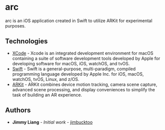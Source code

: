 # arc

arc is an iOS application created in Swift to utilize ARKit for experimental purposes.

## Technologies

* [XCode](https://developer.apple.com/xcode/) - Xcode is an integrated development environment for macOS containing a suite of software development tools developed by Apple for developing software for macOS, iOS, watchOS, and tvOS.
* [Swift](https://swift.org/) - Swift is a general-purpose, multi-paradigm, compiled programming language developed by Apple Inc. for iOS, macOS, watchOS, tvOS, Linux, and z/OS.
* [ARKit](https://developer.apple.com/arkit/) - ARKit combines device motion tracking, camera scene capture, advanced scene processing, and display conveniences to simplify the task of building an AR experience.

## Authors

* **Jimmy Liang** - *Initial work* - [jimbucktoo](https://github.com/jimbucktoo)
